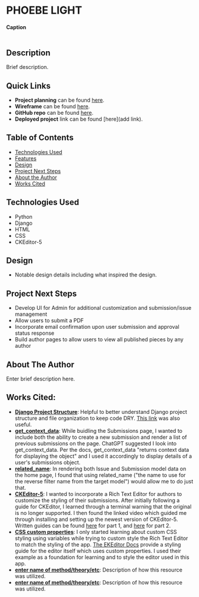 # PHOEBE LIGHT

#### Caption
<img src="" alt=""/>

## Description
Brief description. 

## Quick Links
* **Project planning** can be found [here](https://trello.com/b/KrCNLzfd/phoebe-light).
* **Wireframe** can be found [here](https://lucid.app/lucidchart/86f46595-27da-4aae-a5ac-cbf7aa88d83e/edit?viewport_loc=-1583%2C-400%2C2068%2C1037%2C0_0&invitationId=inv_5674133a-e5da-4791-8481-acbaf4e691f6).
* **GitHub repo** can be found [here](https://github.com/annamiriams/phoebe-light).
* **Deployed project** link can be found [here](add link).

## Table of Contents
* [Technologies Used](#technologiesused)
* [Features](#features)
* [Design](#design)
* [Project Next Steps](#nextsteps)
* [About the Author](#author)
* [Works Cited](#workscited)

## <a name="technologiesused"></a>Technologies Used
* Python
* Django
* HTML
* CSS
* CKEditor-5

## <a name="design"></a>Design
* Notable design details including what inspired the design.

## <a name="nextsteps"></a>Project Next Steps
* Develop UI for Admin for additional customization and submission/issue management
* Allow users to submit a PDF
* Incorporate email confirmation upon user submission and approval status response
* Build author pages to allow users to view all published pieces by any author

## <a name="author"></a>About The Author
Enter brief description here. 

## <a name="workscited"></a>Works Cited:
* **[Django Project Structure](https://medium.com/django-unleashed/django-project-structure-a-comprehensive-guide-4b2ddbf2b6b8)**: Helpful to better understand Django project structure and file organization to keep code DRY. [This link](https://www.geeksforgeeks.org/best-practice-for-django-project-working-directory-structure/) was also useful.
* **[get_context_data](https://docs.djangoproject.com/en/5.2/topics/class-based-views/generic-display/)**: While buidling the Submissions page, I wanted to include both the ability to create a new submission and render a list of previous submissions on the page. ChatGPT suggested I look into get_context_data. Per the docs, get_context_data "returns context data for displaying the object" and I used it accordingly to display details of a user's submissions object.  
* **[related_name](https://docs.djangoproject.com/en/5.2/ref/models/fields/)**: In rendering both Issue and Submission model data on the home page, I found that using related_name ("the name to use for the reverse filter name from the target model") would allow me to do just that.
* **[CKEditor-5](https://www.youtube.com/watch?v=yHjoQirJNAQ)**: I wanted to incorporate a Rich Text Editor for authors to customize the styling of their submissions. After initially following a guide for CKEditor, I learned through a terminal warning that the original is no longer supported. I then found the linked video which guided me through installing and setting up the newest version of CKEditor-5. Written guides can be found [here](https://www.jaimedcsilva.com/hello-world/installing-ckeditor-with-django-part-1/) for part 1, and [here](https://www.jaimedcsilva.com/hello-world/installing-ckeditor-with-django-part-2/) for part 2.
* **[CSS custom properties](https://developer.mozilla.org/en-US/docs/Web/CSS/CSS_cascading_variables/Using_CSS_custom_properties)**: I only started learning about custom CSS styling using variables while trying to custom style the Rich Text Editor to match the styling of the app. [The EKEditor Docs](https://ckeditor.com/docs/ckeditor5/latest/framework/deep-dive/ui/theme-customization.html) provide a styling guide for the editor itself which uses custom properties. I used their example as a foundation for learning and to style the editor used in this app. 
* **[enter name of method/theory/etc](link)**: Description of how this resource was utilized.
* **[enter name of method/theory/etc](link)**: Description of how this resource was utilized.
